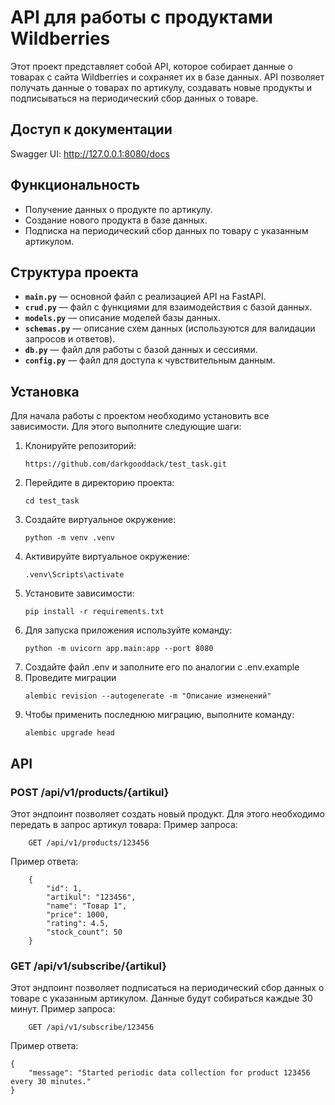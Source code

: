 # API для работы с продуктами Wildberries

Этот проект представляет собой API, которое собирает данные о товарах с сайта Wildberries и сохраняет их в базе данных. API позволяет получать данные о товарах по артикулу, создавать новые продукты и подписываться на периодический сбор данных о товаре.

## Доступ к документации

Swagger UI: http://127.0.0.1:8080/docs

## Функциональность

- Получение данных о продукте по артикулу.
- Создание нового продукта в базе данных.
- Подписка на периодический сбор данных по товару с указанным артикулом.

## Структура проекта

- **`main.py`** — основной файл с реализацией API на FastAPI.
- **`crud.py`** — файл с функциями для взаимодействия с базой данных.
- **`models.py`** — описание моделей базы данных.
- **`schemas.py`** — описание схем данных (используются для валидации запросов и ответов).
- **`db.py`** — файл для работы с базой данных и сессиями.
- **`config.py`** — файл для доступа к чувствительным данным.

## Установка

Для начала работы с проектом необходимо установить все зависимости. Для этого выполните следующие шаги:

1. Клонируйте репозиторий:
   ```
   https://github.com/darkgooddack/test_task.git
    ```
2. Перейдите в директорию проекта:
    ```
    cd test_task
    ```
3. Создайте виртуальное окружение:
    ```
    python -m venv .venv
    ```
4. Активируйте виртуальное окружение:
    ```
    .venv\Scripts\activate
    ```
5. Установите зависимости:
    ```
    pip install -r requirements.txt
    ```
6. Для запуска приложения используйте команду:
    ```
    python -m uvicorn app.main:app --port 8080
    ```
7. Создайте файл .env и заполните его по аналогии с .env.example
8. Проведите миграции
    ```
    alembic revision --autogenerate -m "Описание изменений"
    ```
9. Чтобы применить последнюю миграцию, выполните команду:
    ```
    alembic upgrade head
    ```

## API
### POST /api/v1/products/{artikul}
Этот эндпоинт позволяет создать новый продукт. Для этого необходимо передать в запрос артикул товара:
Пример запроса:
```
    GET /api/v1/products/123456
```
Пример ответа:
```
    {
        "id": 1,
        "artikul": "123456",
        "name": "Товар 1",
        "price": 1000,
        "rating": 4.5,
        "stock_count": 50
    }
```
### GET /api/v1/subscribe/{artikul}
Этот эндпоинт позволяет подписаться на периодический сбор данных о товаре с указанным артикулом. Данные будут собираться каждые 30 минут.
Пример запроса:
```
    GET /api/v1/subscribe/123456
```
Пример ответа:
```
{
    "message": "Started periodic data collection for product 123456 every 30 minutes."
}
```
